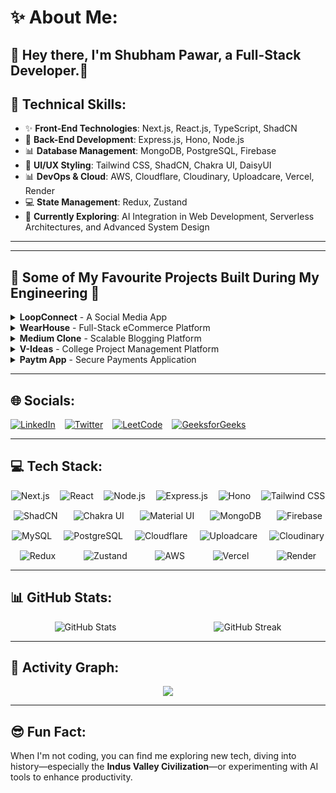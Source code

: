 # ✨ About Me:

👋 Hey there, I'm **Shubham Pawar**, a Full-Stack Developer.🚀
---

## 🔧 **Technical Skills:**

- ✨ **Front-End Technologies**: Next.js, React.js, TypeScript, ShadCN
- 🔧 **Back-End Development**: Express.js, Hono, Node.js
- 📊 **Database Management**: MongoDB, PostgreSQL, Firebase
- 🎨 **UI/UX Styling**: Tailwind CSS, ShadCN, Chakra UI, DaisyUI
- 📊 **DevOps & Cloud**: AWS, Cloudflare, Cloudinary, Uploadcare, Vercel, Render
- 💻 **State Management**: Redux, Zustand
- 🌱 **Currently Exploring**: AI Integration in Web Development, Serverless Architectures, and Advanced System Design

---



---

## 🚀 Some of My Favourite Projects Built During My Engineering 😤  

<details>  
  <summary><strong>LoopConnect</strong> - A Social Media App</summary>  

  - Built using **React, Firebase, and Tailwind CSS**  
  - Features: **Real-time chat, user authentication, post creation, likes, comments, and friend requests**  
  - Utilized **Firebase Auth & JWT for secure authentication**   
  - [Demo](#) | [Code](https://github.com/shubhampawar4841/LoopConnect)  
</details>  

<details>  
  <summary><strong>WearHouse</strong> - Full-Stack eCommerce Platform</summary>  

  - Built using **MERN Stack, Tailwind CSS, and ShadCN UI**  
  - Features: **Secure payments, product management, order tracking, user authentication, and an admin dashboard**  
  - Optimized for **performance & scalability**  
  - Deployed on **Vercel**  
  - [Demo](https://ecommerce-web-five-psi.vercel.app) | [Code](https://github.com/shubhampawar4841/WearHouse)  
</details>  

<details>  
  <summary><strong>Medium Clone</strong> - Scalable Blogging Platform</summary>  

  - Built using **React.js, TypeScript, Node.js, PostgreSQL, and Prisma**  
  - Achieved **performance improvement** through optimized architecture  
  - Implemented **JWT-based authentication & Zod validation**, reducing security vulnerabilities by  
  - Optimized database operations with **PostgreSQL connection pooling**, making data retrieval faster**  
  - Deployed **microservices architecture on Cloudflare Workers**, ensuring uptime & lower latency**  
  - [Demo](https://medium-blog-simple.vercel.app) | [Code](https://github.com/shubhampawar4841/Medium)  
</details>  

<details>  
  <summary><strong>V-Ideas</strong> - College Project Management Platform</summary>  

  - Built using **React.js, Node.js, MongoDB, Socket.IO, JWT, and TailwindCSS**  
  - Used by **1000+ students & faculty** to **store, manage, and collaborate on projects**  
  - Integrated **real-time chat, group management, and approval workflows**, improving team efficiency  
  - Designed a **secure admin panel for onboarding & access control**, ensuring seamless project tracking  
  - [Demo](https://v-ideass.vercel.app) | [Code]([https://github.com/shubhampawar4841/](https://github.com/Kshitijgith/V-Ideass)  
</details>  

<details>  
  <summary><strong>Paytm App</strong> - Secure Payments Application</summary>  

  - Built using **React.js, Node.js, Express, MongoDB, Vite, and TailwindCSS**  
  - Enables **secure money transfers, user authentication, and account management**  
  - Developed **backend with Express.js & MongoDB**, ensuring **secure API routes & database integrity**  
  - Built a **responsive UI with React & Vite**, supporting **transaction history, balance tracking & friend search**  
  - [Demo](#) | [Code](https://github.com/shubhampawar4841/Paytm-)  
</details>  

---


## 🌐 Socials:
<div style="display: flex; align-items: center; gap: 15px;">
  <a href="https://www.linkedin.com/in/shubham-pawar-4231311a4/">
    <img src="https://img.shields.io/badge/LinkedIn-%230077B5.svg?logo=linkedin&logoColor=white" alt="LinkedIn" />
  </a>
  <a href="https://x.com/Shubhampawar484">
    <img src="https://img.shields.io/badge/X-black.svg?logo=X&logoColor=white" alt="Twitter" />
  </a>
  <a href="https://leetcode.com/shubhampawar4036/">
    <img src="https://img.shields.io/badge/LeetCode-%23000000.svg?logo=leetcode&logoColor=white" alt="LeetCode" />
  </a>
  <a href="https://auth.geeksforgeeks.org/user/shubhampa9xnw/">
    <img src="https://img.shields.io/badge/GeeksforGeeks-%2300C853.svg?logo=geeksforgeeks&logoColor=white" alt="GeeksforGeeks" />
  </a>
</div>

---

## 💻 Tech Stack:
<div style="display: flex; flex-wrap: wrap; gap: 15px; justify-content: space-around;">
  <img src="https://img.shields.io/badge/next-black?style=for-the-badge&logo=next.js&logoColor=white" alt="Next.js" />
  <img src="https://img.shields.io/badge/react-%2320232a.svg?style=for-the-badge&logo=react&logoColor=%2361DAFB" alt="React" />
  <img src="https://img.shields.io/badge/node.js-6DA55F?style=for-the-badge&logo=node.js&logoColor=white" alt="Node.js" />
  <img src="https://img.shields.io/badge/express.js-%23404d59.svg?style=for-the-badge&logo=express&logoColor=white" alt="Express.js" />
  <img src="https://img.shields.io/badge/hono-black?style=for-the-badge&logoColor=white" alt="Hono" />
  <img src="https://img.shields.io/badge/tailwindcss-%2338B2AC.svg?style=for-the-badge&logo=tailwind-css&logoColor=white" alt="Tailwind CSS" />
  <img src="https://img.shields.io/badge/shadcn-%23F7F7F7.svg?style=for-the-badge&logo=tailwindcss&logoColor=black" alt="ShadCN" />
  <img src="https://img.shields.io/badge/chakraui-%233197F7.svg?style=for-the-badge&logo=chakraui&logoColor=white" alt="Chakra UI" />
  <img src="https://img.shields.io/badge/material--ui-%230081CB.svg?style=for-the-badge&logo=mui&logoColor=white" alt="Material UI" />
  <img src="https://img.shields.io/badge/mongodb-%234ea94b.svg?style=for-the-badge&logo=mongodb&logoColor=white" alt="MongoDB" />
  <img src="https://img.shields.io/badge/firebase-%23039BE5.svg?style=for-the-badge&logo=firebase" alt="Firebase" />
  <img src="https://img.shields.io/badge/mysql-%234479A1.svg?style=for-the-badge&logo=mysql&logoColor=white" alt="MySQL" />
  <img src="https://img.shields.io/badge/postgresql-%23316192.svg?style=for-the-badge&logo=postgresql&logoColor=white" alt="PostgreSQL" />
  <img src="https://img.shields.io/badge/cloudflare-F38020?style=for-the-badge&logo=Cloudflare&logoColor=white" alt="Cloudflare" />
  <img src="https://img.shields.io/badge/uploadcare-%230078FF.svg?style=for-the-badge&logo=uploadcare&logoColor=white" alt="Uploadcare" />
  <img src="https://img.shields.io/badge/cloudinary-%233448C5.svg?style=for-the-badge&logo=cloudinary&logoColor=white" alt="Cloudinary" />
  <img src="https://img.shields.io/badge/redux-%23593d88.svg?style=for-the-badge&logo=redux&logoColor=white" alt="Redux" />
  <img src="https://img.shields.io/badge/zustand-black?style=for-the-badge&logoColor=white" alt="Zustand" />
  <img src="https://img.shields.io/badge/aws-%23FF9900.svg?style=for-the-badge&logo=amazon-aws&logoColor=white" alt="AWS" />
  <img src="https://img.shields.io/badge/vercel-%23000000.svg?style=for-the-badge&logo=vercel&logoColor=white" alt="Vercel" />
  <img src="https://img.shields.io/badge/render-%230066CC.svg?style=for-the-badge&logo=render&logoColor=white" alt="Render" />
</div>

---

## 📊 GitHub Stats:
<div style="display: flex; flex-wrap: wrap; justify-content: space-around; gap: 15px;">
  <img src="https://github-readme-stats.vercel.app/api?username=shubhampawar4841&theme=dark&show_icons=true&hide_border=true&count_private=true" alt="GitHub Stats" />
  <img src="https://github-readme-streak-stats.herokuapp.com/?user=shubhampawar4841&theme=dark&hide_border=true" alt="GitHub Streak" />
</div>

---

## 🚀 Activity Graph:
<p align="center">
  <a href="https://github.com/shubhampawar4841/github-readme-activity-graph">
    <img src="https://github-readme-activity-graph.vercel.app/graph?username=shubhampawar4841&bg_color=282a35&color=ffffff&line=ec7696&point=ffffff&area=true&hide_border=true">
  </a>
</p>


---

## 😎 Fun Fact:
When I'm not coding, you can find me exploring new tech, diving into history—especially the **Indus Valley Civilization**—or experimenting with AI tools to enhance productivity.

